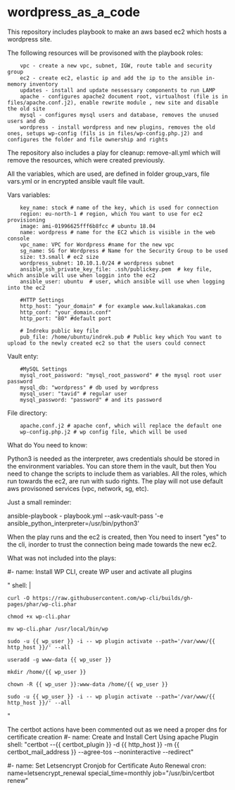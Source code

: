 # wordpress_as_a_code

This repository includes playbook to make an aws based ec2 which hosts a wordpress site. 

The following resources will be provisoned with the playbook roles:

		vpc - create a new vpc, subnet, IGW, route table and security group
		ec2 - create ec2, elastic ip and add the ip to the ansible in-memory inventory
		updates - install and update nessessary components to run LAMP
		apache - configures apache2 document root, virtualhost (file is in files/apache.conf.j2), enable rewrite module , new site and disable the old site
		mysql - configures mysql users and database, removes the unused users and db
		wordpress - install wordpress and new plugins, removes the old ones, setups wp-config (fils is in files/wp-config.php.j2) and configures the folder and file ownership and rights
		
The repository also includes a play for cleanup: remove-all.yml which will remove the resources, which were created previously.

All the variables, which are used, are defined in folder group_vars, file vars.yml or in encrypted ansible vault file vault.

Vars variables:

		key_name: stock # name of the key, which is used for connection
		region: eu-north-1 # region, which You want to use for ec2 provisioning
		image: ami-01996625fff6b8fcc # ubuntu 18.04
		name: wordpress # name for the EC2 which is visible in the web console
		vpc_name: VPC for Wordpress #name for the new vpc
		sg_name: SG for Wordpress # Name for the Security Group to be used
		size: t3.small # ec2 size
		wordpress_subnet: 10.10.1.0/24 # wordpress subnet
		ansible_ssh_private_key_file: .ssh/publickey.pem  # key file, which ansible will use when loggin into the ec2
		ansible_user: ubuntu  # user, which ansible will use when logging into the ec2

		#HTTP Settings
		http_host: "your_domain" # for example www.kullakamakas.com
		http_conf: "your_domain.conf"
		http_port: "80" #default port

		# Indreku public key file
		pub_file: /home/ubuntu/indrek.pub # Public key which You want to upload to the newly created ec2 so that the users could connect
	
Vault enty:

		#MySQL Settings
		mysql_root_password: "mysql_root_password" # the mysql root user password
		mysql_db: "wordpress" # db used by wordpress
		mysql_user: "tavid" # regular user
		mysql_password: "password" # and its password

	
File directory:

		apache.conf.j2 # apache conf, which will replace the default one
		wp-config.php.j2 # wp config file, which will be used

What do You need to know:

Python3 is needed as the interpreter, aws credentials should be stored in
the environment variables. You can store them in the vault, but then You
need to change the scripts to include them as variables. 
All the roles,
which run towards the ec2, are run with sudo rights. 
The play will not use
default aws provisoned services (vpc, network, sg, etc).	

Just a small reminder:

ansible-playbook - playbook.yml --ask-vault-pass '-e ansible_python_interpreter=/usr/bin/python3'

When the play runs and the ec2 is created, then You need to insert "yes" to the cli, inorder to trust the connection being made towards the new ec2.



What was not included into the plays:

#- name: Install WP CLI, create WP user and activate all plugins

"  shell: |

    curl -O https://raw.githubusercontent.com/wp-cli/builds/gh-pages/phar/wp-cli.phar

    chmod +x wp-cli.phar

    mv wp-cli.phar /usr/local/bin/wp

    sudo -u {{ wp_user }} -i -- wp plugin activate --path='/var/www/{{ http_host }}/' --all

    useradd -g www-data {{ wp_user }}

    mkdir /home/{{ wp_user }}

    chown -R {{ wp_user }}:www-data /home/{{ wp_user }}

    sudo -u {{ wp_user }} -i -- wp plugin activate --path='/var/www/{{ http_host }}/' --all

"

 The certbot actions have been commented out as we need a proper dns for certificate creation
#- name: Create and Install Cert Using apache Plugin
shell: "certbot --{{ certbot_plugin }} -d {{ http_host }} -m {{ certbot_mail_address }} --agree-tos --noninteractive --redirect"

#- name: Set Letsencrypt Cronjob for Certificate Auto Renewal
cron: name=letsencrypt_renewal special_time=monthly job="/usr/bin/certbot renew"